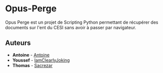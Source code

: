 # Opus-Perge

Opus Perge est un projet de Scripting Python permettant de récupérer des documents sur l'ent du CESI sans avoir à passer par navigateur.

## Auteurs
* **Antoine** - [Antoine](https://github.com/AntoineSlr)
* **Youssef** - [IamClearlyJoking](https://github.com/IamClearlyJoking)
* **Thomas** - [Sacrezar](https://github.com/Sacrezar)

